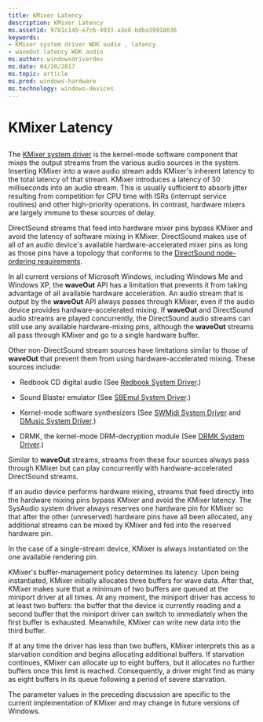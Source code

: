 ```yaml
---
title: KMixer Latency
description: KMixer Latency
ms.assetid: 9781c145-e7c6-4933-a3e8-bdba39918636
keywords:
- KMixer system driver WDK audio , latency
- waveOut latency WDK audio
ms.author: windowsdriverdev
ms.date: 04/20/2017
ms.topic: article
ms.prod: windows-hardware
ms.technology: windows-devices
---
```


# KMixer Latency


## <span id="kmixer_latency"></span><span id="KMIXER_LATENCY"></span>


The [KMixer system driver](kernel-mode-wdm-audio-components.md#kmixer_system_driver) is the kernel-mode software component that mixes the output streams from the various audio sources in the system. Inserting KMixer into a wave audio stream adds KMixer's inherent latency to the total latency of that stream. KMixer introduces a latency of 30 milliseconds into an audio stream. This is usually sufficient to absorb jitter resulting from competition for CPU time with ISRs (interrupt service routines) and other high-priority operations. In contrast, hardware mixers are largely immune to these sources of delay.

DirectSound streams that feed into hardware mixer pins bypass KMixer and avoid the latency of software mixing in KMixer. DirectSound makes use of all of an audio device's available hardware-accelerated mixer pins as long as those pins have a topology that conforms to the [DirectSound node-ordering requirements](directsound-node-ordering-requirements.md).

In all current versions of Microsoft Windows, including Windows Me and Windows XP, the **waveOut** API has a limitation that prevents it from taking advantage of all available hardware acceleration. An audio stream that is output by the **waveOut** API always passes through KMixer, even if the audio device provides hardware-accelerated mixing. If **waveOut** and DirectSound audio streams are played concurrently, the DirectSound audio streams can still use any available hardware-mixing pins, although the **waveOut** streams all pass through KMixer and go to a single hardware buffer.

Other non-DirectSound stream sources have limitations similar to those of **waveOut** that prevent them from using hardware-accelerated mixing. These sources include:

-   Redbook CD digital audio (See [Redbook System Driver](kernel-mode-wdm-audio-components.md#redbook_system_driver).)

-   Sound Blaster emulator (See [SBEmul System Driver](kernel-mode-wdm-audio-components.md#sbemul_system_driver).)

-   Kernel-mode software synthesizers (See [SWMidi System Driver](kernel-mode-wdm-audio-components.md#swmidi_system_driver) and [DMusic System Driver](kernel-mode-wdm-audio-components.md#dmusic_system_driver).)

-   DRMK, the kernel-mode DRM-decryption module (See [DRMK System Driver](kernel-mode-wdm-audio-components.md#drmk_system_driver).)

Similar to **waveOut** streams, streams from these four sources always pass through KMixer but can play concurrently with hardware-accelerated DirectSound streams.

If an audio device performs hardware mixing, streams that feed directly into the hardware mixing pins bypass KMixer and avoid the KMixer latency. The SysAudio system driver always reserves one hardware pin for KMixer so that after the other (unreserved) hardware pins have all been allocated, any additional streams can be mixed by KMixer and fed into the reserved hardware pin.

In the case of a single-stream device, KMixer is always instantiated on the one available rendering pin.

KMixer's buffer-management policy determines its latency. Upon being instantiated, KMixer initially allocates three buffers for wave data. After that, KMixer makes sure that a minimum of two buffers are queued at the miniport driver at all times. At any moment, the miniport driver has access to at least two buffers: the buffer that the device is currently reading and a second buffer that the miniport driver can switch to immediately when the first buffer is exhausted. Meanwhile, KMixer can write new data into the third buffer.

If at any time the driver has less than two buffers, KMixer interprets this as a starvation condition and begins allocating additional buffers. If starvation continues, KMixer can allocate up to eight buffers, but it allocates no further buffers once this limit is reached. Consequently, a driver might find as many as eight buffers in its queue following a period of severe starvation.

The parameter values in the preceding discussion are specific to the current implementation of KMixer and may change in future versions of Windows.

 

 




